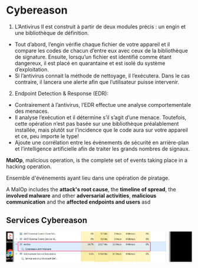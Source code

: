 # Cybereason

1. L’Antivirus
Il est construit à partir de deux modules précis : un engin et une bibliothèque de définition. 
- Tout d’abord, l’engin vérifie chaque fichier de votre appareil et il compare les codes de chacun d’entre eux avec ceux de la bibliothèque de signature. Ensuite, lorsqu’un fichier est identifié comme étant dangereux, il est placé en quarantaine et est isolé du système d’exploitation. 
- Si l’antivirus connait la méthode de nettoyage, il l’exécutera. Dans le cas contraire, il lancera une alerte afin que l’utilisateur puisse intervenir.

2. Endpoint Detection & Response (EDR):
- Contrairement à l’antivirus, l’EDR effectue une analyse comportementale des menaces. 
- Il analyse l’exécution et il détermine s’il s’agit d’une menace. Toutefois, cette opération n’est pas basée sur une bibliothèque préalablement installée, mais plutôt sur l’incidence que le code aura sur votre appareil et ce, peu importe le type!
- Ajoute une corrélation entre les événements de sécurité en arrière-plan et l’intelligence artificielle afin de traiter les grands nombres de signaux.


**MalOp**, malicious operation, is the complete set of events taking place in a hacking operation. 

Ensemble d'événements ayant lieu dans une opération de piratage.


A MalOp includes the **attack's root cause**, the **timeline of spread**, the **involved malware** and other **adversarial activities**, **malicious communication** and the **affected endpoints and users**
asd

## Services Cybereason
![Cybereason-NGAV-TaskManager](img/cybereason/Cybereason-NGAV.png)